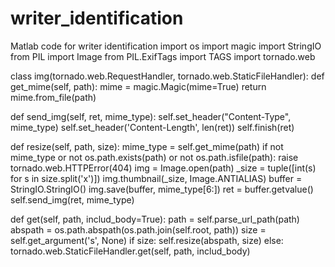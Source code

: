 writer_identification
=====================

Matlab code for writer identification
import os
import magic
import StringIO
from PIL import Image
from PIL.ExifTags import TAGS
import tornado.web

class img(tornado.web.RequestHandler, tornado.web.StaticFileHandler):
  def get_mime(self, path):
    mime = magic.Magic(mime=True)
    return mime.from_file(path)

  def send_img(self, ret, mime_type):
    self.set_header("Content-Type", mime_type)
    self.set_header('Content-Length', len(ret))
    self.finish(ret)

  def resize(self, path, size):
    mime_type = self.get_mime(path)
    if not mime_type or not os.path.exists(path) or not os.path.isfile(path):
      raise tornado.web.HTTPError(404)
    img = Image.open(path)
    _size = tuple([int(s) for s in size.split('x')])
    img.thumbnail(_size, Image.ANTIALIAS)
    buffer = StringIO.StringIO()
    img.save(buffer, mime_type[6:])
    ret = buffer.getvalue()
    self.send_img(ret, mime_type)

  def get(self, path, includ_body=True):
    path = self.parse_url_path(path)
    abspath = os.path.abspath(os.path.join(self.root, path))
    size = self.get_argument('s', None)
    if size:
      self.resize(abspath, size)
    else:
      tornado.web.StaticFileHandler.get(self, path, includ_body)
